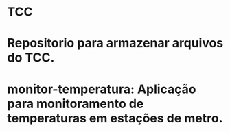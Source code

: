 # TCC

# Repositorio para armazenar arquivos do TCC.

# monitor-temperatura: Aplicação para monitoramento de temperaturas em estações de metro.